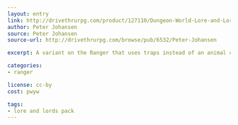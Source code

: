 ```yaml
---
layout: entry
link: http://drivethrurpg.com/product/127110/Dungeon-World-Lore-and-Lords-Pack
author: Peter Johansen
source: Peter Johansen
source-url: http://drivethrurpg.com/browse/pub/6532/Peter-Johansen

excerpt: A variant on the Ranger that uses traps instead of an animal companion.

categories:
- ranger

license: cc-by
cost: pwyw

tags:
- lore and lords pack
---
```

